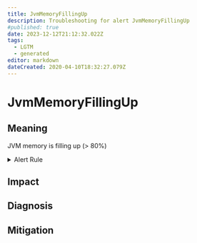 ```yaml
---
title: JvmMemoryFillingUp
description: Troubleshooting for alert JvmMemoryFillingUp
#published: true
date: 2023-12-12T21:12:32.022Z
tags: 
  - LGTM
  - generated
editor: markdown
dateCreated: 2020-04-10T18:32:27.079Z
---
```


# JvmMemoryFillingUp

## Meaning
[//]: # "Short paragraph that explains what the alert means"
JVM memory is filling up (> 80%)

<details>
  <summary>Alert Rule</summary>

{{% rule "jvm/jvm-exporter.yml" "JvmMemoryFillingUp" %}}

{{% comment %}}

```yaml
alert: JvmMemoryFillingUp
expr: (sum by (instance)(jvm_memory_used_bytes{area="heap"}) / sum by (instance)(jvm_memory_max_bytes{area="heap"})) * 100 > 80
for: 2m
labels:
    severity: warning
annotations:
    summary: JVM memory filling up (instance {{ $labels.instance }})
    description: |-
        JVM memory is filling up (> 80%)
          VALUE = {{ $value }}
          LABELS = {{ $labels }}
    runbook: https://github.com/srerun/prometheus-alerts/blob/main/content/runbooks/jvm-exporter/JvmMemoryFillingUp.md

```

{{% /comment %}}

</details>


## Impact
[//]: # "What could / will happen if the alert is not addressed"



## Diagnosis
[//]: # "Steps to take to identify the cause of the problem"



## Mitigation
[//]: # "The steps necessary to resolve the alert"
